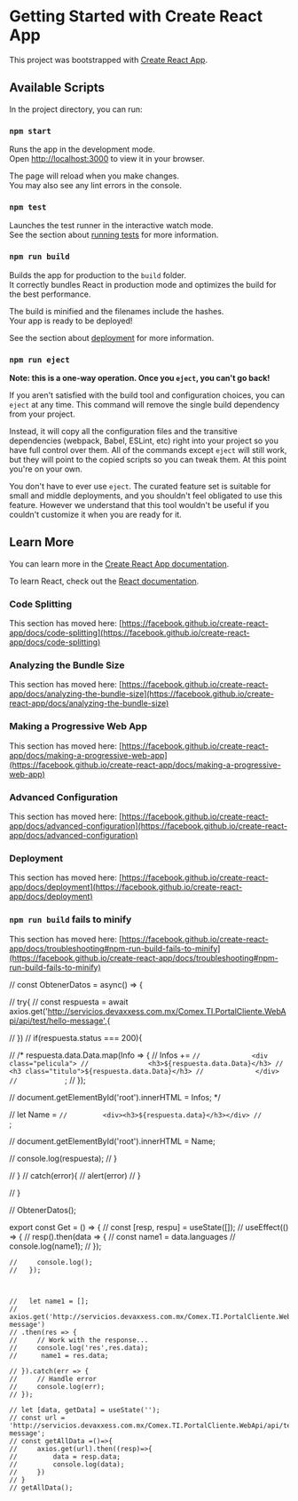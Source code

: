 # Getting Started with Create React App

This project was bootstrapped with [Create React App](https://github.com/facebook/create-react-app).

## Available Scripts

In the project directory, you can run:

### `npm start`

Runs the app in the development mode.\
Open [http://localhost:3000](http://localhost:3000) to view it in your browser.

The page will reload when you make changes.\
You may also see any lint errors in the console.

### `npm test`

Launches the test runner in the interactive watch mode.\
See the section about [running tests](https://facebook.github.io/create-react-app/docs/running-tests) for more information.

### `npm run build`

Builds the app for production to the `build` folder.\
It correctly bundles React in production mode and optimizes the build for the best performance.

The build is minified and the filenames include the hashes.\
Your app is ready to be deployed!

See the section about [deployment](https://facebook.github.io/create-react-app/docs/deployment) for more information.

### `npm run eject`

**Note: this is a one-way operation. Once you `eject`, you can't go back!**

If you aren't satisfied with the build tool and configuration choices, you can `eject` at any time. This command will remove the single build dependency from your project.

Instead, it will copy all the configuration files and the transitive dependencies (webpack, Babel, ESLint, etc) right into your project so you have full control over them. All of the commands except `eject` will still work, but they will point to the copied scripts so you can tweak them. At this point you're on your own.

You don't have to ever use `eject`. The curated feature set is suitable for small and middle deployments, and you shouldn't feel obligated to use this feature. However we understand that this tool wouldn't be useful if you couldn't customize it when you are ready for it.

## Learn More

You can learn more in the [Create React App documentation](https://facebook.github.io/create-react-app/docs/getting-started).

To learn React, check out the [React documentation](https://reactjs.org/).

### Code Splitting

This section has moved here: [https://facebook.github.io/create-react-app/docs/code-splitting](https://facebook.github.io/create-react-app/docs/code-splitting)

### Analyzing the Bundle Size

This section has moved here: [https://facebook.github.io/create-react-app/docs/analyzing-the-bundle-size](https://facebook.github.io/create-react-app/docs/analyzing-the-bundle-size)

### Making a Progressive Web App

This section has moved here: [https://facebook.github.io/create-react-app/docs/making-a-progressive-web-app](https://facebook.github.io/create-react-app/docs/making-a-progressive-web-app)

### Advanced Configuration

This section has moved here: [https://facebook.github.io/create-react-app/docs/advanced-configuration](https://facebook.github.io/create-react-app/docs/advanced-configuration)

### Deployment

This section has moved here: [https://facebook.github.io/create-react-app/docs/deployment](https://facebook.github.io/create-react-app/docs/deployment)

### `npm run build` fails to minify

This section has moved here: [https://facebook.github.io/create-react-app/docs/troubleshooting#npm-run-build-fails-to-minify](https://facebook.github.io/create-react-app/docs/troubleshooting#npm-run-build-fails-to-minify)


// const ObtenerDatos = async() => {
 
//   try{
//       const respuesta = await axios.get('http://servicios.devaxxess.com.mx/Comex.TI.PortalCliente.WebApi/api/test/hello-message',{

//       })
//       if(respuesta.status === 200){

        
// /*         respuesta.data.Data.map(Info => {
//           Infos += `
//             <div class="pelicula">
//               <h3>${respuesta.data.Data}</h3>
//               <h3 class="titulo">${respuesta.data.Data}</h3>
//             </div>
//             `;
//           });

//         document.getElementById('root').innerHTML = Infos; */

//         let Name = `
//         <div><h3>${respuesta.data}</h3></div>
//         `;

//         document.getElementById('root').innerHTML = Name;


//         console.log(respuesta);
//       } 
      
      
//   } 
//     catch(error){
//     alert(error)
//   }
    
// }

//  ObtenerDatos();

export const Get = () => {
    // const [resp, respu] = useState([]);
    // useEffect(() => {
    //     resp().then(data => {
    //        const name1 =  data.languages
    //        console.log(name1);
    //     });
  
    //     console.log();
    //   });
    
      
    
    //   let name1 = [];
    // axios.get('http://servicios.devaxxess.com.mx/Comex.TI.PortalCliente.WebApi/api/test/hello-message')
    // .then(res => {
    //     // Work with the response...
    //     console.log('res',res.data);
    //      name1 = res.data;
         
    // }).catch(err => {
    //     // Handle error
    //     console.log(err);
    // });

    // let [data, getData] = useState('');
    // const url = 'http://servicios.devaxxess.com.mx/Comex.TI.PortalCliente.WebApi/api/test/hello-message';
    // const getAllData =()=>{
    //     axios.get(url).then((resp)=>{
    //         data = resp.data;
    //         console.log(data);
    //     })
    // }
    // getAllData();